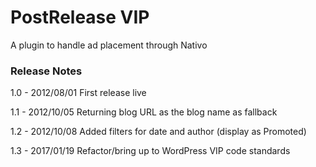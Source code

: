 # PostRelease VIP #

A plugin to handle ad placement through Nativo

### Release Notes ###
1.0 - 2012/08/01
First release live

1.1 - 2012/10/05
Returning blog URL as the blog name as fallback

1.2 - 2012/10/08
Added filters for date and author (display as Promoted)

1.3 - 2017/01/19
Refactor/bring up to WordPress VIP code standards
